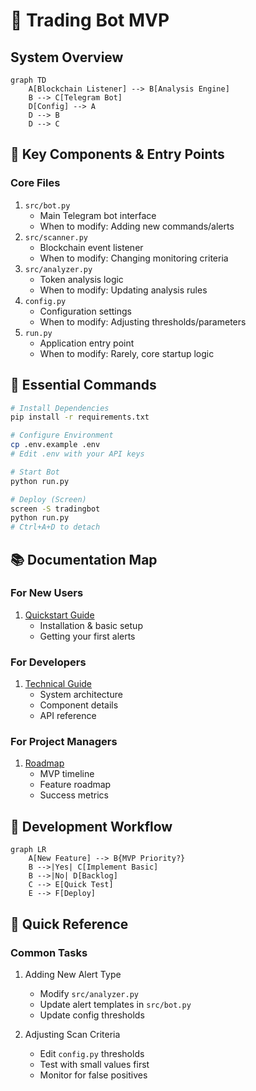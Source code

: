 # :dart: Trading Bot MVP

## System Overview
```mermaid
graph TD
    A[Blockchain Listener] --> B[Analysis Engine]
    B --> C[Telegram Bot]
    D[Config] --> A
    D --> B
    D --> C
```

## :key: Key Components & Entry Points
### Core Files
1. `src/bot.py`
   - Main Telegram bot interface
   - When to modify: Adding new commands/alerts
2. `src/scanner.py`
   - Blockchain event listener
   - When to modify: Changing monitoring criteria
3. `src/analyzer.py`
   - Token analysis logic
   - When to modify: Updating analysis rules
4. `config.py`
   - Configuration settings
   - When to modify: Adjusting thresholds/parameters
5. `run.py`
   - Application entry point
   - When to modify: Rarely, core startup logic

## :rocket: Essential Commands
```bash
# Install Dependencies
pip install -r requirements.txt

# Configure Environment
cp .env.example .env
# Edit .env with your API keys

# Start Bot
python run.py

# Deploy (Screen)
screen -S tradingbot
python run.py
# Ctrl+A+D to detach
```

## :books: Documentation Map
### For New Users
1. [Quickstart Guide](quickstart.md)
   - Installation & basic setup
   - Getting your first alerts

### For Developers
1. [Technical Guide](technical_guide.md)
   - System architecture
   - Component details
   - API reference

### For Project Managers
1. [Roadmap](roadmap.md)
   - MVP timeline
   - Feature roadmap
   - Success metrics

## :arrows_counterclockwise: Development Workflow
```mermaid
graph LR
    A[New Feature] --> B{MVP Priority?}
    B -->|Yes| C[Implement Basic]
    B -->|No| D[Backlog]
    C --> E[Quick Test]
    E --> F[Deploy]
```

## :dart: Quick Reference
### Common Tasks
1. Adding New Alert Type
   - Modify `src/analyzer.py`
   - Update alert templates in `src/bot.py`
   - Update config thresholds

2. Adjusting Scan Criteria
   - Edit `config.py` thresholds
   - Test with small values first
   - Monitor for false positives